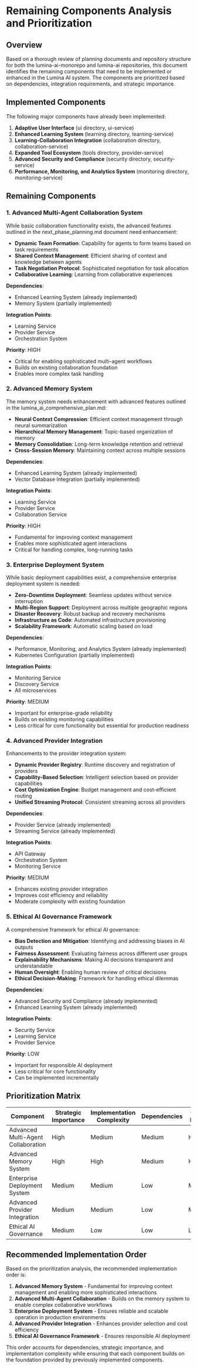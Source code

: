 # Remaining Components Analysis and Prioritization

## Overview

Based on a thorough review of planning documents and repository structure for both the lumina-ai-monorepo and lumina-ai repositories, this document identifies the remaining components that need to be implemented or enhanced in the Lumina AI system. The components are prioritized based on dependencies, integration requirements, and strategic importance.

## Implemented Components

The following major components have already been implemented:

1. **Adaptive User Interface** (ui directory, ui-service)
2. **Enhanced Learning System** (learning directory, learning-service)
3. **Learning-Collaboration Integration** (collaboration directory, collaboration-service)
4. **Expanded Tool Ecosystem** (tools directory, provider-service)
5. **Advanced Security and Compliance** (security directory, security-service)
6. **Performance, Monitoring, and Analytics System** (monitoring directory, monitoring-service)

## Remaining Components

### 1. Advanced Multi-Agent Collaboration System

While basic collaboration functionality exists, the advanced features outlined in the next_phase_planning.md document need enhancement:

- **Dynamic Team Formation**: Capability for agents to form teams based on task requirements
- **Shared Context Management**: Efficient sharing of context and knowledge between agents
- **Task Negotiation Protocol**: Sophisticated negotiation for task allocation
- **Collaborative Learning**: Learning from collaborative experiences

**Dependencies**: 
- Enhanced Learning System (already implemented)
- Memory System (partially implemented)

**Integration Points**:
- Learning Service
- Provider Service
- Orchestration System

**Priority**: HIGH
- Critical for enabling sophisticated multi-agent workflows
- Builds on existing collaboration foundation
- Enables more complex task handling

### 2. Advanced Memory System

The memory system needs enhancement with advanced features outlined in the lumina_ai_comprehensive_plan.md:

- **Neural Context Compression**: Efficient context management through neural summarization
- **Hierarchical Memory Management**: Topic-based organization of memory
- **Memory Consolidation**: Long-term knowledge retention and retrieval
- **Cross-Session Memory**: Maintaining context across multiple sessions

**Dependencies**:
- Enhanced Learning System (already implemented)
- Vector Database Integration (partially implemented)

**Integration Points**:
- Learning Service
- Provider Service
- Collaboration Service

**Priority**: HIGH
- Fundamental for improving context management
- Enables more sophisticated agent interactions
- Critical for handling complex, long-running tasks

### 3. Enterprise Deployment System

While basic deployment capabilities exist, a comprehensive enterprise deployment system is needed:

- **Zero-Downtime Deployment**: Seamless updates without service interruption
- **Multi-Region Support**: Deployment across multiple geographic regions
- **Disaster Recovery**: Robust backup and recovery mechanisms
- **Infrastructure as Code**: Automated infrastructure provisioning
- **Scalability Framework**: Automatic scaling based on load

**Dependencies**:
- Performance, Monitoring, and Analytics System (already implemented)
- Kubernetes Configuration (partially implemented)

**Integration Points**:
- Monitoring Service
- Discovery Service
- All microservices

**Priority**: MEDIUM
- Important for enterprise-grade reliability
- Builds on existing monitoring capabilities
- Less critical for core functionality but essential for production readiness

### 4. Advanced Provider Integration

Enhancements to the provider integration system:

- **Dynamic Provider Registry**: Runtime discovery and registration of providers
- **Capability-Based Selection**: Intelligent selection based on provider capabilities
- **Cost Optimization Engine**: Budget management and cost-efficient routing
- **Unified Streaming Protocol**: Consistent streaming across all providers

**Dependencies**:
- Provider Service (already implemented)
- Streaming Service (already implemented)

**Integration Points**:
- API Gateway
- Orchestration System
- Monitoring Service

**Priority**: MEDIUM
- Enhances existing provider integration
- Improves cost efficiency and reliability
- Moderate complexity with existing foundation

### 5. Ethical AI Governance Framework

A comprehensive framework for ethical AI governance:

- **Bias Detection and Mitigation**: Identifying and addressing biases in AI outputs
- **Fairness Assessment**: Evaluating fairness across different user groups
- **Explainability Mechanisms**: Making AI decisions transparent and understandable
- **Human Oversight**: Enabling human review of critical decisions
- **Ethical Decision-Making**: Framework for handling ethical dilemmas

**Dependencies**:
- Advanced Security and Compliance (already implemented)
- Enhanced Learning System (already implemented)

**Integration Points**:
- Security Service
- Learning Service
- Provider Service

**Priority**: LOW
- Important for responsible AI deployment
- Less critical for core functionality
- Can be implemented incrementally

## Prioritization Matrix

| Component | Strategic Importance | Implementation Complexity | Dependencies | Overall Priority |
|-----------|----------------------|---------------------------|--------------|-----------------|
| Advanced Multi-Agent Collaboration | High | Medium | Medium | HIGH |
| Advanced Memory System | High | High | Medium | HIGH |
| Enterprise Deployment System | Medium | Medium | Low | MEDIUM |
| Advanced Provider Integration | Medium | Medium | Low | MEDIUM |
| Ethical AI Governance | Medium | Low | Low | LOW |

## Recommended Implementation Order

Based on the prioritization analysis, the recommended implementation order is:

1. **Advanced Memory System** - Fundamental for improving context management and enabling more sophisticated interactions
2. **Advanced Multi-Agent Collaboration** - Builds on the memory system to enable complex collaborative workflows
3. **Enterprise Deployment System** - Ensures reliable and scalable operation in production environments
4. **Advanced Provider Integration** - Enhances provider selection and cost efficiency
5. **Ethical AI Governance Framework** - Ensures responsible AI deployment

This order accounts for dependencies, strategic importance, and implementation complexity while ensuring that each component builds on the foundation provided by previously implemented components.
